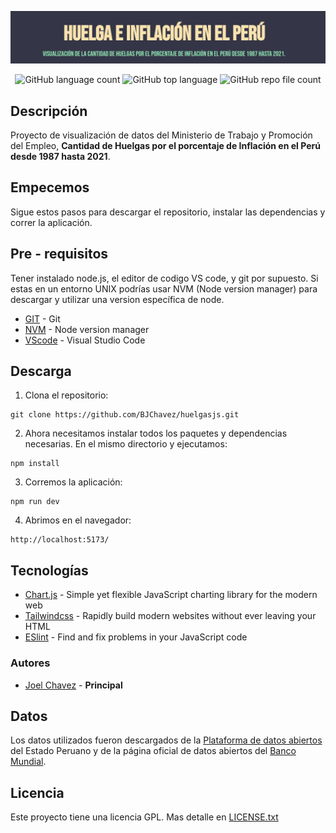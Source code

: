 ![Fondo](./img/fondo2.png)

<div align="center">

![GitHub language count](https://img.shields.io/github/languages/count/BJChavez/huelgasjs?style=flat-square)
![GitHub top language](https://img.shields.io/github/languages/top/BJChavez/huelgasjs)
![GitHub repo file count](https://img.shields.io/github/directory-file-count/BJChavez/huelgasjs?style=flat-square)

</div>

## Descripción

Proyecto de visualización de datos del Ministerio de Trabajo y Promoción del Empleo, **Cantidad de Huelgas por el porcentaje de Inflación en el Perú desde 1987 hasta 2021**.

## Empecemos

Sigue estos pasos para descargar el repositorio, instalar las dependencias y correr la aplicación.

## Pre - requisitos

Tener instalado node.js, el editor de codigo VS code, y git por supuesto. Si estas en un entorno UNIX podrías usar NVM (Node version manager) para descargar y utilizar una version específica de node.

- [GIT](https://git-scm.com/downloads) - Git
- [NVM](https://github.com/nvm-sh/nvm) - Node version manager
- [VScode](https://code.visualstudio.com/) - Visual Studio Code

## Descarga

1. Clona el repositorio:

```
git clone https://github.com/BJChavez/huelgasjs.git
```

2. Ahora necesitamos instalar todos los paquetes y dependencias necesarias. En el mismo directorio y ejecutamos:

```
npm install
```

3. Corremos la aplicación:

```
npm run dev
```

4. Abrimos en el navegador:

```
http://localhost:5173/
```

## Tecnologías

- [Chart.js](https://www.chartjs.org/) - Simple yet flexible JavaScript charting library for the modern web
- [Tailwindcss](https://tailwindcss.com/) - Rapidly build modern websites without ever leaving your HTML
- [ESlint](https://eslint.org/) - Find and fix problems in your JavaScript code

### Autores

- [Joel Chavez](https://github.com/BJChavez) - **Principal**

## Datos

Los datos utilizados fueron descargados de la [Plataforma de datos abiertos](https://www.datosabiertos.gob.pe/) del Estado Peruano y de la página oficial de datos abiertos del [Banco Mundial](https://datos.bancomundial.org/).

## Licencia

Este proyecto tiene una licencia GPL. Mas detalle en [LICENSE.txt](LICENSE.txt)
